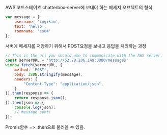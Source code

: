 AWS 코드스테이츠 chatterbox-server에 보내야 하는 메세지 오브젝트의 형식

```js
var message = {
	username: 'ingikim',
    text: 'hello',
    roomname: 'cs04'
};
```



서버에 메세지를 저장하기 위해서 POST요청을 보내고 응답을 처리하는 과정

```js
// This is the url you should use to communicate with the AWS server.
const serverURL = 'http://52.78.206.149:3000/messages'
window.fetch(serverURL, {
    method: 'POST',
    body: JSON.stringify(message),
    headers: {
        "Content-Type": "application/json",
    }
}).then(response => {
    return response.json();
}).then(json => {
    console.log(json);
    // message sent!
});
```





Promis함수 => .then으로 불러올 수 있음.